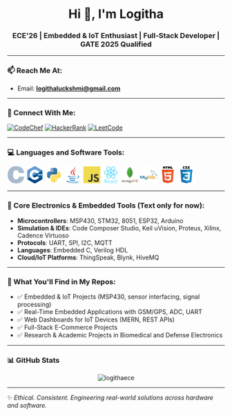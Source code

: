 <h1 align="center">Hi 👋, I'm Logitha</h1>
<h3 align="center">ECE'26 | Embedded & IoT Enthusiast | Full-Stack Developer | GATE 2025 Qualified</h3>

---

### 📫 Reach Me At:
- Email: **logithaluckshmi@gmail.com**

---

### 🤝 Connect With Me:
<p align="left">
  <a href="https://www.codechef.com/users/logitha" target="_blank"><img src="https://cdn.jsdelivr.net/npm/simple-icons@3.1.0/icons/codechef.svg" alt="CodeChef" height="30" width="40"/></a>
  <a href="https://www.hackerrank.com/logithaluckshmi1" target="_blank"><img src="https://raw.githubusercontent.com/rahuldkjain/github-profile-readme-generator/master/src/images/icons/Social/hackerrank.svg" alt="HackerRank" height="30" width="40"/></a>
  <a href="https://www.leetcode.com/logithaluckshmi" target="_blank"><img src="https://raw.githubusercontent.com/rahuldkjain/github-profile-readme-generator/master/src/images/icons/Social/leet-code.svg" alt="LeetCode" height="30" width="40"/></a>
</p>

---

### 💻 Languages and Software Tools:
<p align="left">
  <!-- Programming -->
  <img src="https://raw.githubusercontent.com/devicons/devicon/master/icons/c/c-original.svg" alt="C" width="40" height="40"/>
  <img src="https://raw.githubusercontent.com/devicons/devicon/master/icons/cplusplus/cplusplus-original.svg" alt="C++" width="40" height="40"/>
  <img src="https://raw.githubusercontent.com/devicons/devicon/master/icons/python/python-original.svg" alt="Python" width="40" height="40"/>
  <img src="https://raw.githubusercontent.com/devicons/devicon/master/icons/java/java-original.svg" alt="Java" width="40" height="40"/>
  <img src="https://raw.githubusercontent.com/devicons/devicon/master/icons/javascript/javascript-original.svg" alt="JavaScript" width="40" height="40"/>

  <!-- Web Dev -->
  <img src="https://raw.githubusercontent.com/devicons/devicon/master/icons/react/react-original-wordmark.svg" alt="React" width="40" height="40"/>
  <img src="https://raw.githubusercontent.com/devicons/devicon/master/icons/mongodb/mongodb-original-wordmark.svg" alt="MongoDB" width="40" height="40"/>
  <img src="https://raw.githubusercontent.com/devicons/devicon/master/icons/mysql/mysql-original-wordmark.svg" alt="MySQL" width="40" height="40"/>
  <img src="https://raw.githubusercontent.com/devicons/devicon/master/icons/html5/html5-original-wordmark.svg" alt="HTML" width="40" height="40"/>
  <img src="https://raw.githubusercontent.com/devicons/devicon/master/icons/css3/css3-original-wordmark.svg" alt="CSS" width="40" height="40"/>
</p>

---

### 🔧 Core Electronics & Embedded Tools (Text only for now):
- **Microcontrollers**: MSP430, STM32, 8051, ESP32, Arduino
- **Simulation & IDEs**: Code Composer Studio, Keil uVision, Proteus, Xilinx, Cadence Virtuoso
- **Protocols**: UART, SPI, I2C, MQTT
- **Languages**: Embedded C, Verilog HDL
- **Cloud/IoT Platforms**: ThingSpeak, Blynk, HiveMQ

---

### 🔭 What You'll Find in My Repos:
- ✅ Embedded & IoT Projects (MSP430, sensor interfacing, signal processing)
- ✅ Real-Time Embedded Applications with GSM/GPS, ADC, UART
- ✅ Web Dashboards for IoT Devices (MERN, REST APIs)
- ✅ Full-Stack E-Commerce Projects
- ✅ Research & Academic Projects in Biomedical and Defense Electronics

---

### 📊 GitHub Stats
<p align="center">
  <img src="https://github-readme-stats.vercel.app/api/top-langs?username=logithaece&show_icons=true&locale=en&layout=compact" alt="logithaece" />
</p>

---

✨ _Ethical. Consistent. Engineering real-world solutions across hardware and software._
